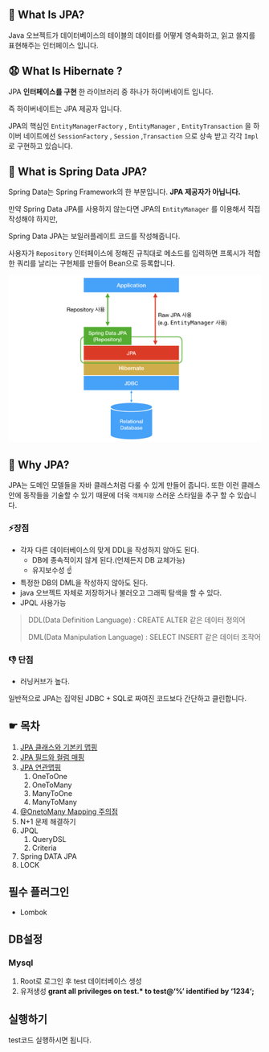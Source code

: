 

## 🧐 What Is JPA?

Java 오브젝트가 데이터베이스의 테이블의 데이터를 어떻게 영속화하고, 읽고 쓸지를 표현해주는 인터페이스 입니다.

## 😧 What Is Hibernate ?

JPA **인터페이스를 구현** 한 라이브러리 중 하나가 하이버네이트 입니다.

즉 하이버네이트는 JPA 제공자 입니다. 

JPA의 핵심인 `EntityManagerFactory` , `EntityManager` , `EntityTransaction` 을 하이버 네이트에선 `SessionFactory` , `Session` ,`Transaction` 으로 상속 받고 각각 `Impl` 로 구현하고 있습니다. 

## 🤔 What is Spring Data JPA?

 Spring Data는 Spring Framework의 한 부분입니다.  **JPA 제공자가 아닙니다.** 

만약 Spring Data JPA를 사용하지 않는다면 JPA의 `EntityManager` 를 이용해서 직접 작성해야 하지만, 

Spring Data JPA는 보일러플레이트 코드를 작성해줍니다.

사용자가 `Repository` 인터페이스에 정해진 규칙대로 메소드를 입력하면 프록시가 적합한 쿼리를 날리는 구현체를 만들어 Bean으로 등록합니다. 





![](docs/img/ac.png)

## 🤔 Why JPA?

JPA는 도메인 모델들을 자바 클래스처럼 다룰 수 있게 만들어 줍니다. 
또한 이런 클래스 안에 동작들을 기술할 수 있기 때문에 더욱 `객체지향` 스러운 스타일을 추구 할 수 있습니다.

### ⚡️장점

- 각자 다른 데이터베이스의 맞게 DDL을 작성하지 않아도 된다.
  - DB에 종속적이지 않게 된다.(언제든지 DB 교체가능)
  - 유지보수성 ☝️
- 특정한 DB의 DML을 작성하지 않아도 된다.
- java 오브젝트 자체로 저장하거나 불러오고 그래픽 탐색을 할 수 있다.
- JPQL 사용가능

> DDL(Data Definition Language) : CREATE ALTER 같은 데이터 정의어
>
> DML(Data Manipulation Language) : SELECT INSERT 같은 데이터 조작어

### 👎 단점

- 러닝커브가 높다.

일반적으로 JPA는  집약된 JDBC + SQL로 짜여진 코드보다 간단하고 클린합니다. 







## ☛ 목차

1. [JPA 클래스와 기본키 맵핑](https://github.com/DaeAkin/Spring-Jpa/blob/master/docs/JPA%20%ED%81%B4%EB%9E%98%EC%8A%A4%EC%99%80%20%EA%B8%B0%EB%B3%B8%ED%82%A4%20%EB%A7%B5%ED%95%91.md)
2. [JPA 필드와 컬럼 매핑](https://github.com/DaeAkin/Spring-Jpa/blob/master/docs/JPA%20%ED%95%84%EB%93%9C%EC%99%80%20%EC%BB%AC%EB%9F%BC%20%EB%A7%A4%ED%95%91.md)
3. [JPA 연관맵핑](https://github.com/DaeAkin/Spring-Jpa/blob/master/docs/JPA%20%EC%97%B0%EA%B4%80%EA%B4%80%EA%B3%84%20%EB%A7%A4%ED%95%91.md) 
   1. OneToOne
   2. OneToMany
   3. ManyToOne
   4. ManyToMany
4. [@OnetoMany Mapping 주의점](https://github.com/DaeAkin/Spring-Jpa/blob/master/docs/%40OnetoMany%20Mapping%20%EC%A3%BC%EC%9D%98%EC%A0%90.md)
5. N+1 문제 해결하기
6. JPQL
   1. QueryDSL
   2. Criteria
7. Spring DATA JPA
8. LOCK



## 필수 플러그인 

- Lombok 



## DB설정

### Mysql

1. Root로 로그인 후 test 데이터베이스 생성 
2. 유저생성 **grant all privileges on test.\* to test@‘%’ identified by ‘1234‘;**



## 실행하기

test코드 실행하시면 됩니다.

